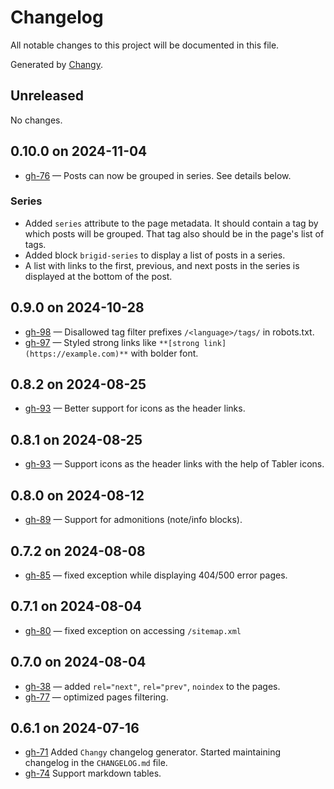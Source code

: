 # Changelog

All notable changes to this project will be documented in this file.

Generated by [Changy](https://github.com/Tiendil/changy/tree/main).

## Unreleased

No changes.

## 0.10.0 on 2024-11-04

- [gh-76](https://github.com/Tiendil/brigid/issues/76) — Posts can now be grouped in series. See details below.

### Series

- Added `series` attribute to the page metadata. It should contain a tag by which posts will be grouped. That tag also should be in the page's list of tags.
- Added block `brigid-series` to display a list of posts in a series.
- A list with links to the first, previous, and next posts in the series is displayed at the bottom of the post.

## 0.9.0 on 2024-10-28

- [gh-98](https://github.com/Tiendil/brigid/issues/98) — Disallowed tag filter prefixes `/<language>/tags/` in robots.txt.
- [gh-97](https://github.com/Tiendil/brigid/issues/97) — Styled strong links like `**[strong link](https://example.com)**` with bolder font.

## 0.8.2 on 2024-08-25

- [gh-93](https://github.com/Tiendil/brigid/issues/93) — Better support for icons as the header links.

## 0.8.1 on 2024-08-25

- [gh-93](https://github.com/Tiendil/brigid/issues/93) — Support icons as the header links with the help of Tabler icons.

## 0.8.0 on 2024-08-12

- [gh-89](https://github.com/Tiendil/brigid/issues/89) — Support for admonitions (note/info blocks).

## 0.7.2 on 2024-08-08

- [gh-85](https://github.com/Tiendil/brigid/issues/85) — fixed exception while displaying 404/500 error pages.

## 0.7.1 on 2024-08-04

- [gh-80](https://github.com/Tiendil/brigid/issues/80) — fixed exception on accessing `/sitemap.xml`

## 0.7.0 on 2024-08-04

- [gh-38](https://github.com/Tiendil/brigid/issues/38) — added `rel="next"`, `rel="prev"`, `noindex` to the pages.
- [gh-77](https://github.com/Tiendil/brigid/issues/77) — optimized pages filtering.

## 0.6.1 on 2024-07-16

- [gh-71](https://github.com/Tiendil/brigid/issues/71) Added `Changy` changelog generator. Started maintaining changelog in the `CHANGELOG.md` file.
- [gh-74](https://github.com/Tiendil/brigid/issues/74) Support markdown tables.